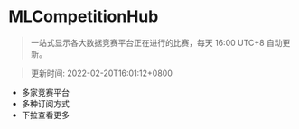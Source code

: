 # MLCompetitionHub

> 一站式显示各大数据竞赛平台正在进行的比赛，每天 16:00 UTC+8 自动更新。
  
> 更新时间: 2022-02-20T16:01:12+0800 

* 多家竞赛平台
* 多种订阅方式
* 下拉查看更多